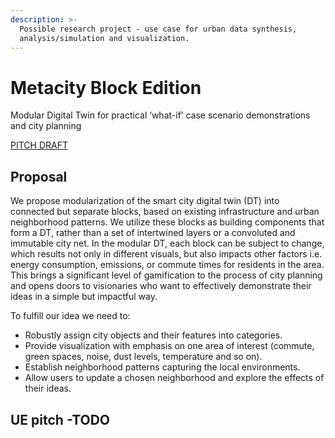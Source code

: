 ```yaml
---
description: >-
  Possible research project - use case for urban data synthesis,
  analysis/simulation and visualization.
---
```


# Metacity Block Edition

Modular Digital Twin for practical ‘what-if’ case scenario demonstrations and city planning

[PITCH DRAFT](https://docs.google.com/document/d/194KfpQpHPrRZGCyp9wTWYtK17jtntt16AJgADumTH9I/edit?usp=sharing)

## Proposal

We propose modularization of the smart city digital twin (DT) into connected but separate blocks, based on existing infrastructure and urban neighborhood patterns. We utilize these blocks as building components that form a DT, rather than a set of intertwined layers or a convoluted and immutable city net. In the modular DT, each block can be subject to change, which results not only in different visuals, but also impacts other factors i.e. energy consumption, emissions, or commute times for residents in the area. This brings a significant level of gamification to the process of city planning and opens doors to visionaries who want to effectively demonstrate their ideas in a simple but impactful way.

To fulfill our idea we need to:

* Robustly assign city objects and their features into categories.
* Provide visualization with emphasis on one area of interest (commute, green spaces, noise, dust levels, temperature and so on).
* Establish neighborhood patterns capturing the local environments.
* Allow users to update a chosen neighborhood and explore the effects of their ideas.

## UE pitch -TODO
